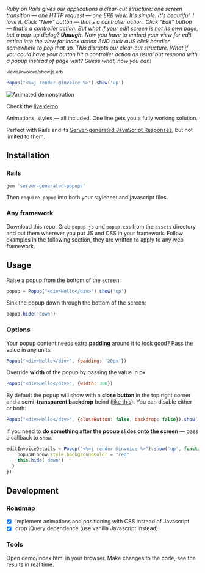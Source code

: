 *Ruby on Rails gives our applications a clear-cut structure: one screen transition — one HTTP request — one ERB view. It's simple. It's beautiful. I love it. Click "New" button — that's a controller action. Click "Edit" button — that's a controller action. But what if your edit screen is not its own page, but a pop-up dialog? **Uuuugh.** Now you have to embed your view for edit action into the view for index action AND stick a JS click handler somewhere to pop that up. This disrupts our clear-cut structure. What if you could have your button hit a controller action as usual but respond with a popup instead of page visit? Guess what, now you can!*

<sub>views/invoices/show.js.erb<sub>
```javascript
Popup("<%=j render @invoice %>").show('up')
```

![Animated demonstration](http://i.giphy.com/3oEjI0kLsPZ7u6l8ru.gif)

Check the [live demo](https://colorfulfool.github.io/server-generated-popups/demo/).

Animations, styles — all included. One line gets you a fully working solution.

Perfect with Rails and its [Server-generated JavaScript Responses](https://signalvnoise.com/posts/3697-server-generated-javascript-responses), but not limited to them.

## Installation

### Rails

```ruby
gem 'server-generated-popups'
```

Then `require popup` into both your styleheet and javascript files.

### Any framework

Download this repo. Grab `popup.js` and `popup.css` from the `assets` directory and put them wherever you put JS and CSS in your framework. Follow examples in the following section, they are written to apply to any web framework.

## Usage

Raise a popup from the bottom of the screen:

```javascript
popup = Popup("<div>Hello</div>").show('up')
```

Sink the popup down through the bottom of the screen:

```javascript
popup.hide('down')
```

### Options

Your popup content needs extra **padding** around it to look good? Pass the value in any units:

```javascript
Popup("<div>Hello</div>", {padding: '20px'})
```

Override **width** of the popup by passing the value in px:

```javascript
Popup("<div>Hello</div>", {width: 300})
```

By default the popup will show with a **close button** in the top right corner and a **semi-transparent backdrop** beind ([like this](https://colorfulfool.github.io/server-generated-popups/demo/)). You can disable either or both:

```javascript
Popup("<div>Hello</div>", {closeButton: false, backdrop: false}).show('up')
```

If you need to **do something after the popup slides onto the screen** — pass a callback to `show`.

```javascript
editInvoiceDetails = Popup("<%=j render @invoice %>").show('up', function (popupWindow) {
    popupWindow.style.backgroundColor = "red"
    this.hide('down')
  }
})
```

## Development

### Roadmap

- [x] implement animations and positioning with CSS instead of Javascript
- [x] drop jQuery dependence (use vanilla Javascript instead)

### Tools

Open demo/index.html in your browser. Make changes to the code, see the results in real time.
